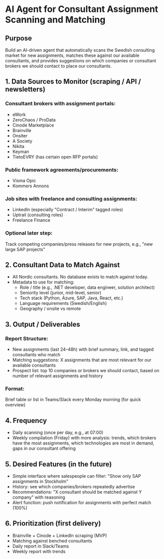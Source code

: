 # AI Agent for Consultant Assignment Scanning and Matching

## Purpose
Build an AI-driven agent that automatically scans the Swedish consulting market for new assignments, matches these against our available consultants, and provides suggestions on which companies or consultant brokers we should contact to place our consultants.

## 1. Data Sources to Monitor (scraping / API / newsletters)

### Consultant brokers with assignment portals:
- eWork
- ZeroChaos / ProData
- Cinode Marketplace
- Brainville
- Onsiter
- A Society
- Nikita
- Keyman
- TietoEVRY (has certain open RFP portals)

### Public framework agreements/procurements:
- Visma Opic
- Kommers Annons

### Job sites with freelance and consulting assignments:
- LinkedIn (especially "Contract / Interim" tagged roles)
- Uptrail (consulting roles)
- Freelance Finance

### Optional later step: 
Track competing companies/press releases for new projects, e.g., "new large SAP projects"

## 2. Consultant Data to Match Against
- All Nordic consultants. No database exists to match against today.
- Metadata to use for matching:
  - Role / title (e.g., .NET developer, data engineer, solution architect)
  - Seniority level (junior, mid-level, senior)
  - Tech stack (Python, Azure, SAP, Java, React, etc.)
  - Language requirements (Swedish/English)
  - Geography / onsite vs remote

## 3. Output / Deliverables

### Report Structure:
- New assignments (last 24–48h) with brief summary, link, and tagged consultants who match
- Matching suggestions: X assignments that are most relevant for our available consultants
- Prospect list: top 10 companies or brokers we should contact, based on number of relevant assignments and history

### Format: 
Brief table or list in Teams/Slack every Monday morning (for quick overview)

## 4. Frequency
- Daily scanning (once per day, e.g., at 07:00)
- Weekly compilation (Friday) with more analysis: trends, which brokers have the most assignments, which technologies are most in demand, gaps in our consultant offering

## 5. Desired Features (in the future)
- Simple interface where salespeople can filter: "Show only SAP assignments in Stockholm"
- History: see which companies/brokers repeatedly advertise
- Recommendations: "X consultant should be matched against Y company" with reasoning
- Alert function: push notification for assignments with perfect match (100%)

## 6. Prioritization (first delivery)
- Brainville + Cinode + LinkedIn scraping (MVP)
- Matching against benched consultants
- Daily report in Slack/Teams
- Weekly report with trends